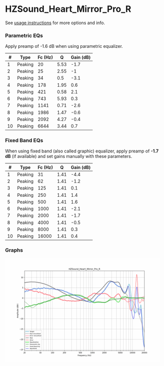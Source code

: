 # HZSound_Heart_Mirror_Pro_R
See [usage instructions](https://github.com/jaakkopasanen/AutoEq#usage) for more options and info.

### Parametric EQs
Apply preamp of -1.6 dB when using parametric equalizer.

|   # | Type    |   Fc (Hz) |    Q |   Gain (dB) |
|-----|---------|-----------|------|-------------|
|   1 | Peaking |        20 | 5.53 |        -1.7 |
|   2 | Peaking |        25 | 2.55 |        -1   |
|   3 | Peaking |        34 | 0.5  |        -3.1 |
|   4 | Peaking |       178 | 1.95 |         0.6 |
|   5 | Peaking |       421 | 0.58 |         2.1 |
|   6 | Peaking |       743 | 5.93 |         0.3 |
|   7 | Peaking |      1141 | 0.71 |        -2.6 |
|   8 | Peaking |      1986 | 1.47 |        -0.6 |
|   9 | Peaking |      2092 | 4.27 |        -0.4 |
|  10 | Peaking |      6644 | 3.44 |         0.7 |

### Fixed Band EQs
When using fixed band (also called graphic) equalizer, apply preamp of **-1.7 dB** (if available) and set gains manually with these parameters.

|   # | Type    |   Fc (Hz) |    Q |   Gain (dB) |
|-----|---------|-----------|------|-------------|
|   1 | Peaking |        31 | 1.41 |        -4.4 |
|   2 | Peaking |        62 | 1.41 |        -1.2 |
|   3 | Peaking |       125 | 1.41 |         0.1 |
|   4 | Peaking |       250 | 1.41 |         1.4 |
|   5 | Peaking |       500 | 1.41 |         1.6 |
|   6 | Peaking |      1000 | 1.41 |        -2.1 |
|   7 | Peaking |      2000 | 1.41 |        -1.7 |
|   8 | Peaking |      4000 | 1.41 |        -0.5 |
|   9 | Peaking |      8000 | 1.41 |         0.3 |
|  10 | Peaking |     16000 | 1.41 |         0.4 |

### Graphs
![](./HZSound_Heart_Mirror_Pro_R.png)
